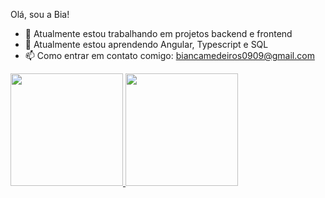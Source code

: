 Olá, sou a Bia!

- 🔭 Atualmente estou trabalhando em projetos backend e frontend
- 🌱 Atualmente estou aprendendo Angular, Typescript e SQL
- 📫 Como entrar em contato comigo: biancamedeiros0909@gmail.com

<div>
<a href="https://github.com/bianca0909">
<img height="180em" src="https://github-readme-stats.vercel.app/api/top-langs/?username=Bianca0909&layout=compact&langs_count=7&theme=dracula"/>
<img height="180em" src="https://github-readme-stats.vercel.app/api?username=Bianca0909&show_icons=true&theme=dracula&include_all_commits=true&count_private=true"/>
</div>

<gif src="https://tenor.com/view/bobs-burger-tina-belcher-fire-rage-louise-gif-12660998"/>
